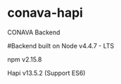 # conava-hapi
CONAVA Backend

#Backend built on
Node v4.4.7  - LTS

npm v2.15.8

Hapi v13.5.2 (Support ES6)

